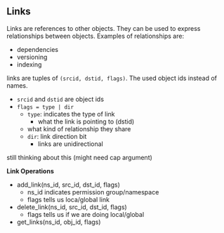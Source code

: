 ## Links

Links are references to other objects. They can be used to express relationships between objects. Examples of relationships are:

* dependencies
* versioning
* indexing 

links are tuples of `(srcid, dstid, flags)`. The used object ids instead of names.

- `srcid` and `dstid` are object ids
- `flags = type | dir`
	- `type`: indicates the type of link
		- what the link is pointing to (dstid)
    - what kind of relationship they share
	- `dir`: link direction bit
		- links are unidirectional

still thinking about this (might need cap argument)

__Link Operations__

- add_link(ns_id, src_id, dst_id, flags)
	- ns_id indicates permission group/namespace
	- flags tells us loca/global link
- delete_link(ns_id, src_id, dst_id, flags)
	- flags tells us if we are doing local/global
- get_links(ns_id, obj_id, flags)
